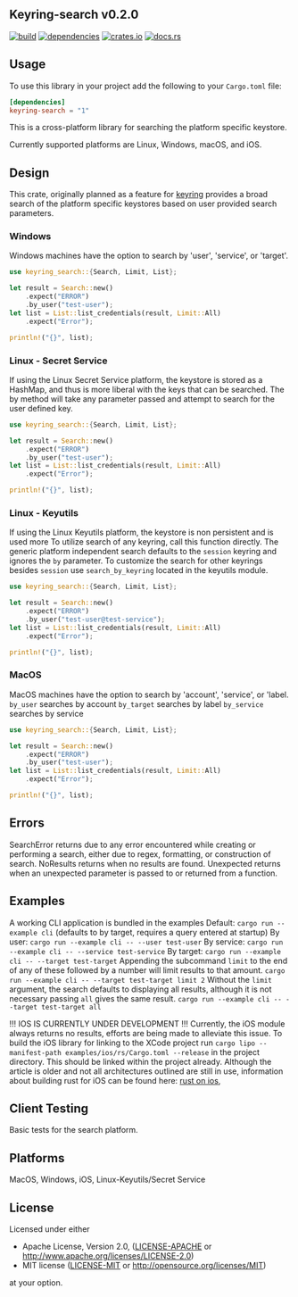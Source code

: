## Keyring-search v0.2.0
[![build](https://github.com/wiimmers/keyring-search/actions/workflows/build.yml/badge.svg)](https://github.com/wiimmers/keyring-search/actions/workflows/build.yml)
[![dependencies](https://deps.rs/repo/github/wiimmers/keyring-search/status.svg)](https://github.com/wiimmers/keyring-search)
[![crates.io](https://img.shields.io/crates/v/keyring-search.svg?style=flat-square)](https://crates.io/crates/keyring-search)
[![docs.rs](https://docs.rs/keyring-search/badge.svg)](https://docs.rs/keyring-search)



## Usage

To use this library in your project add the following to your `Cargo.toml` file:

```toml
[dependencies]
keyring-search = "1"
```

This is a cross-platform library for searching the platform specific keystore.

Currently supported platforms are
Linux,
Windows,
macOS, and iOS.

## Design

This crate, originally planned as a feature for 
[keyring](https://crates.io/crates/keyring) provides a broad search of
the platform specific keystores based on user provided search parameters. 

### Windows 
Windows machines have the option to search by 'user', 'service', or 'target'.
```rust
use keyring_search::{Search, Limit, List};

let result = Search::new()
    .expect("ERROR")
    .by_user("test-user");
let list = List::list_credentials(result, Limit::All)
    .expect("Error");

println!("{}", list);

```

### Linux - Secret Service
If using the Linux Secret Service platform, the keystore is stored as a HashMap, 
and thus is more liberal with the keys that can be searched. The by method will take
any parameter passed and attempt to search for the user defined key. 
```rust
use keyring_search::{Search, Limit, List};

let result = Search::new()
    .expect("ERROR")
    .by_user("test-user");
let list = List::list_credentials(result, Limit::All)
    .expect("Error");

println!("{}", list);

```

### Linux - Keyutils 
If using the Linux Keyutils platform, the keystore is non persistent and is used more
To utilize search of any keyring, call this function directly. The generic platform 
independent search defaults to the `session` keyring and ignores the `by` parameter. 
To customize the search for other keyrings besides `session` use `search_by_keyring` 
located in the keyutils module.
```rust
use keyring_search::{Search, Limit, List};

let result = Search::new()
    .expect("ERROR")
    .by_user("test-user@test-service");
let list = List::list_credentials(result, Limit::All)
    .expect("Error");

println!("{}", list);

```

### MacOS 
MacOS machines have the option to search by 'account', 'service', or 'label.
`by_user` searches by account
`by_target` searches by label 
`by_service` searches by service
```rust
use keyring_search::{Search, Limit, List};

let result = Search::new()
    .expect("ERROR")
    .by_user("test-user");
let list = List::list_credentials(result, Limit::All)
    .expect("Error");

println!("{}", list);

```

## Errors
SearchError returns due to any error encountered while creating or performing a search, either due to regex, formatting, or construction of search.
NoResults returns when no results are found.
Unexpected returns when an unexpected parameter is passed to or returned from a function.
## Examples
A working CLI application is bundled in the examples
Default: `cargo run --example cli` (defaults to by target, requires a query entered at startup)
By user: `cargo run --example cli -- --user test-user` 
By service: `cargo run --example cli -- --service test-service` 
By target: `cargo run --example cli -- --target test-target` 
Appending the subcommand `limit` to the end of any of these followed by a number will limit results to that amount.
`cargo run --example cli -- --target test-target limit 2`
Without the `limit` argument, the search defaults to displaying all results, although it is not necessary passing `all`
gives the same result. 
`cargo run --example cli -- --target test-target all`

!!! IOS IS CURRENTLY UNDER DEVELOPMENT !!!
Currently, the iOS module always returns no results, efforts are being made to alleviate this issue. 
To build the iOS library for linking to the XCode project run `cargo lipo --manifest-path examples/ios/rs/Cargo.toml --release`
in the project directory. This should be linked within the project already. Although the article is older and not all architectures 
outlined are still in use, information about building rust for iOS can be 
found here: [rust on ios](https://mozilla.github.io/firefox-browser-architecture/experiments/2017-09-06-rust-on-ios.html), 
## Client Testing
Basic tests for the search platform.
## Platforms
MacOS, Windows, iOS, Linux-Keyutils/Secret Service
## License

Licensed under either

* Apache License, Version 2.0, ([LICENSE-APACHE](LICENSE-APACHE) or http://www.apache.org/licenses/LICENSE-2.0)
* MIT license ([LICENSE-MIT](LICENSE-MIT) or http://opensource.org/licenses/MIT)

at your option.

